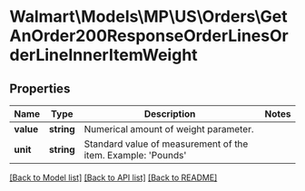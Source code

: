 # Walmart\Models\MP\US\Orders\GetAnOrder200ResponseOrderLinesOrderLineInnerItemWeight

## Properties

Name | Type | Description | Notes
------------ | ------------- | ------------- | -------------
**value** | **string** | Numerical amount of weight parameter. |
**unit** | **string** | Standard value of measurement of the item. Example: 'Pounds' |


[[Back to Model list]](./) [[Back to API list]](../../../../../README.md#supported-apis) [[Back to README]](../../../../../README.md)
